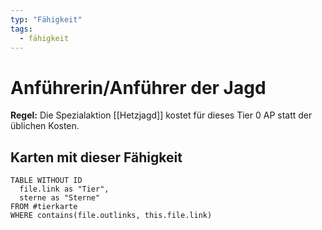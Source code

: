 ```yaml
---
typ: "Fähigkeit"
tags:
  - fähigkeit
---
```


# Anführerin/Anführer der Jagd

**Regel:** Die Spezialaktion [[Hetzjagd]] kostet für dieses Tier 0 AP statt der üblichen Kosten. 

## Karten mit dieser Fähigkeit

```dataview
TABLE WITHOUT ID   
  file.link as "Tier",   
  sterne as "Sterne"
FROM #tierkarte
WHERE contains(file.outlinks, this.file.link)
````

